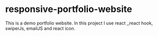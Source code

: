 # responsive-portfolio-website
This is a demo portfolio website. In this project I use react ,,react hook, swiperJs, emailJS and react icon.

